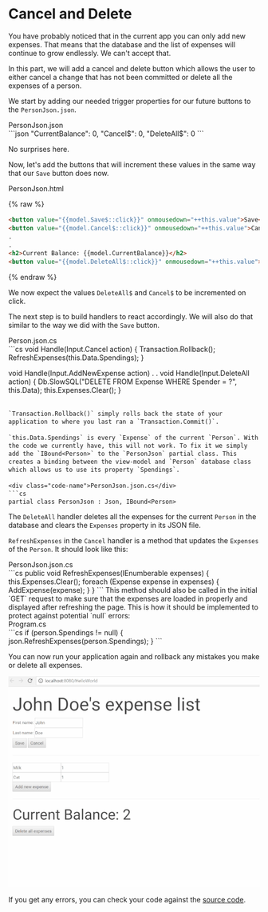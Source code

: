 # Cancel and Delete

You have probably noticed that in the current app you can only add new expenses. That means that the database and the list of expenses will continue to grow endlessly. We can't accept that.

In this part, we will add a cancel and delete button which allows the user to either cancel a change that has not been committed or delete all the expenses of a person.

We start by adding our needed trigger properties for our future buttons to the `PersonJson.json`.

<div class="code-name">PersonJson.json</div>
```json
"CurrentBalance": 0,
"Cancel$": 0,
"DeleteAll$": 0
```

No surprises here.

Now, let's add the buttons that will increment these values in the same way that our `Save` button does now.

<div class="code-name">PersonJson.html</div>

{% raw %}
```html
<button value="{{model.Save$::click}}" onmousedown="++this.value">Save</button>
<button value="{{model.Cancel$::click}}" onmousedown="++this.value">Cancel</button>
.
.
<h2>Current Balance: {{model.CurrentBalance}}</h2>
<button value="{{model.DeleteAll$::click}}" onmousedown="++this.value">Delete all expenses</button>
```
{% endraw %}


We now expect the values `DeleteAll$` and `Cancel$` to be incremented on click.

The next step is to build handlers to react accordingly. We will also do that similar to the way we did with the `Save` button.

<div class="code-name">Person.json.cs</div>
```cs
void Handle(Input.Cancel action)
{
    Transaction.Rollback();
    RefreshExpenses(this.Data.Spendings);
}

void Handle(Input.AddNewExpense action)
.
.
void Handle(Input.DeleteAll action)
{
    Db.SlowSQL("DELETE FROM Expense WHERE Spender = ?", this.Data);
    this.Expenses.Clear();
}
```

`Transaction.Rollback()` simply rolls back the state of your application to where you last ran a `Transaction.Commit()`.

`this.Data.Spendings` is every `Expense` of the current `Person`. With the code we currently have, this will not work. To fix it we simply add the `IBound<Person>` to the `PersonJson` partial class. This creates a binding between the view-model and `Person` database class which allows us to use its property `Spendings`.

<div class="code-name">PersonJson.json.cs</div>
```cs
partial class PersonJson : Json, IBound<Person>
```

The `DeleteAll` handler deletes all the expenses for the current `Person` in the database and clears the `Expenses` property in its JSON file.

`RefreshExpenses` in the `Cancel` handler is a method that updates the `Expenses` of the `Person`. It should look like this:

<div class="code-name">PersonJson.json.cs</div>
```cs
public void RefreshExpenses(IEnumberable<Expense> expenses)
{
    this.Expenses.Clear();
    foreach (Expense expense in expenses)
    {
        AddExpense(expense);
    }
}
```
This method should also be called in the initial `GET` request to make sure that the expenses are loaded in properly and displayed after refreshing the page. This is how it should be implemented to protect against potential `null` errors:

<div class="code-name">Program.cs</div>
```cs
if (person.Spendings != null)
{
    json.RefreshExpenses(person.Spendings);
}
```

You can now run your application again and rollback any mistakes you make or delete all expenses.

![part 6 gif](/assets/resizedpart6.gif)

If you get any errors, you can check your code against the [source code](https://github.com/StarcounterSamples/HelloWorld/commit/3583263c3a885c34177d18403c2afde0a22a70aa).

